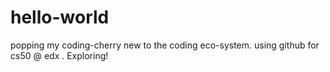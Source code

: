 # hello-world
popping my coding-cherry
new to the coding eco-system. using github for cs50 @ edx .
Exploring!
